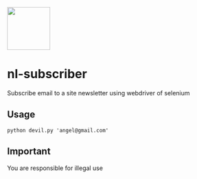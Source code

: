 <img width="100px" src="https://encrypted-tbn0.gstatic.com/images?q=tbn:ANd9GcQzQIJh2zSkx4sn3uB9YxljwFDkeGmTFWORA6h_cj517vNPQV3xxg"> 

# nl-subscriber
Subscribe email to a site newsletter using webdriver of selenium

## Usage
`python devil.py 'angel@gmail.com'`

## Important
You are responsible for illegal use
